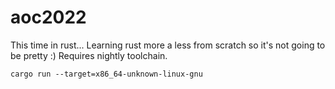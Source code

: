 # aoc2022

This time in rust... Learning rust more a less from scratch so it's not going to be pretty :) Requires nightly toolchain.

`cargo run --target=x86_64-unknown-linux-gnu`